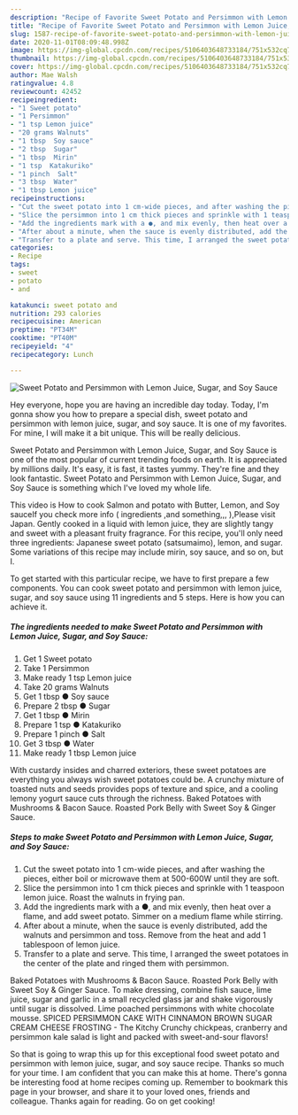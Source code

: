 ```yaml
---
description: "Recipe of Favorite Sweet Potato and Persimmon with Lemon Juice, Sugar, and Soy Sauce"
title: "Recipe of Favorite Sweet Potato and Persimmon with Lemon Juice, Sugar, and Soy Sauce"
slug: 1587-recipe-of-favorite-sweet-potato-and-persimmon-with-lemon-juice-sugar-and-soy-sauce
date: 2020-11-01T08:09:48.998Z
image: https://img-global.cpcdn.com/recipes/5106403648733184/751x532cq70/sweet-potato-and-persimmon-with-lemon-juice-sugar-and-soy-sauce-recipe-main-photo.jpg
thumbnail: https://img-global.cpcdn.com/recipes/5106403648733184/751x532cq70/sweet-potato-and-persimmon-with-lemon-juice-sugar-and-soy-sauce-recipe-main-photo.jpg
cover: https://img-global.cpcdn.com/recipes/5106403648733184/751x532cq70/sweet-potato-and-persimmon-with-lemon-juice-sugar-and-soy-sauce-recipe-main-photo.jpg
author: Mae Walsh
ratingvalue: 4.8
reviewcount: 42452
recipeingredient:
- "1 Sweet potato"
- "1 Persimmon"
- "1 tsp Lemon juice"
- "20 grams Walnuts"
- "1 tbsp  Soy sauce"
- "2 tbsp  Sugar"
- "1 tbsp  Mirin"
- "1 tsp  Katakuriko"
- "1 pinch  Salt"
- "3 tbsp  Water"
- "1 tbsp Lemon juice"
recipeinstructions:
- "Cut the sweet potato into 1 cm-wide pieces, and after washing the pieces, either boil or microwave them at 500-600W until they are soft."
- "Slice the persimmon into 1 cm thick pieces and sprinkle with 1 teaspoon lemon juice. Roast the walnuts in frying pan."
- "Add the ingredients mark with a ●, and mix evenly, then heat over a flame, and add sweet potato. Simmer on a medium flame while stirring."
- "After about a minute, when the sauce is evenly distributed, add the walnuts and persimmon and toss. Remove from the heat and add 1 tablespoon of lemon juice."
- "Transfer to a plate and serve. This time, I arranged the sweet potatoes in the center of the plate and ringed them with persimmon."
categories:
- Recipe
tags:
- sweet
- potato
- and

katakunci: sweet potato and 
nutrition: 293 calories
recipecuisine: American
preptime: "PT34M"
cooktime: "PT40M"
recipeyield: "4"
recipecategory: Lunch

---
```



![Sweet Potato and Persimmon with Lemon Juice, Sugar, and Soy Sauce](https://img-global.cpcdn.com/recipes/5106403648733184/751x532cq70/sweet-potato-and-persimmon-with-lemon-juice-sugar-and-soy-sauce-recipe-main-photo.jpg)

Hey everyone, hope you are having an incredible day today. Today, I'm gonna show you how to prepare a special dish, sweet potato and persimmon with lemon juice, sugar, and soy sauce. It is one of my favorites. For mine, I will make it a bit unique. This will be really delicious.

Sweet Potato and Persimmon with Lemon Juice, Sugar, and Soy Sauce is one of the most popular of current trending foods on earth. It is appreciated by millions daily. It's easy, it is fast, it tastes yummy. They're fine and they look fantastic. Sweet Potato and Persimmon with Lemon Juice, Sugar, and Soy Sauce is something which I've loved my whole life.

This video is How to cook Salmon and potato with Butter, Lemon, and Soy sauceIf you check more info ( ingredients ,and something,,, ),Please visit Japan. Gently cooked in a liquid with lemon juice, they are slightly tangy and sweet with a pleasant fruity fragrance. For this recipe, you&#39;ll only need three ingredients: Japanese sweet potato (satsumaimo), lemon, and sugar. Some variations of this recipe may include mirin, soy sauce, and so on, but I.


To get started with this particular recipe, we have to first prepare a few components. You can cook sweet potato and persimmon with lemon juice, sugar, and soy sauce using 11 ingredients and 5 steps. Here is how you can achieve it.

<!--inarticleads1-->

##### The ingredients needed to make Sweet Potato and Persimmon with Lemon Juice, Sugar, and Soy Sauce:

1. Get 1 Sweet potato
1. Take 1 Persimmon
1. Make ready 1 tsp Lemon juice
1. Take 20 grams Walnuts
1. Get 1 tbsp ● Soy sauce
1. Prepare 2 tbsp ● Sugar
1. Get 1 tbsp ● Mirin
1. Prepare 1 tsp ● Katakuriko
1. Prepare 1 pinch ● Salt
1. Get 3 tbsp ● Water
1. Make ready 1 tbsp Lemon juice


With custardy insides and charred exteriors, these sweet potatoes are everything you always wish sweet potatoes could be. A crunchy mixture of toasted nuts and seeds provides pops of texture and spice, and a cooling lemony yogurt sauce cuts through the richness. Baked Potatoes with Mushrooms &amp; Bacon Sauce. Roasted Pork Belly with Sweet Soy &amp; Ginger Sauce. 

<!--inarticleads2-->

##### Steps to make Sweet Potato and Persimmon with Lemon Juice, Sugar, and Soy Sauce:

1. Cut the sweet potato into 1 cm-wide pieces, and after washing the pieces, either boil or microwave them at 500-600W until they are soft.
1. Slice the persimmon into 1 cm thick pieces and sprinkle with 1 teaspoon lemon juice. Roast the walnuts in frying pan.
1. Add the ingredients mark with a ●, and mix evenly, then heat over a flame, and add sweet potato. Simmer on a medium flame while stirring.
1. After about a minute, when the sauce is evenly distributed, add the walnuts and persimmon and toss. Remove from the heat and add 1 tablespoon of lemon juice.
1. Transfer to a plate and serve. This time, I arranged the sweet potatoes in the center of the plate and ringed them with persimmon.


Baked Potatoes with Mushrooms &amp; Bacon Sauce. Roasted Pork Belly with Sweet Soy &amp; Ginger Sauce. To make dressing, combine fish sauce, lime juice, sugar and garlic in a small recycled glass jar and shake vigorously until sugar is dissolved. Lime poached persimmons with white chocolate mousse. SPICED PERSIMMON CAKE WITH CINNAMON BROWN SUGAR CREAM CHEESE FROSTING - The Kitchy Crunchy chickpeas, cranberry and persimmon kale salad is light and packed with sweet-and-sour flavors! 

So that is going to wrap this up for this exceptional food sweet potato and persimmon with lemon juice, sugar, and soy sauce recipe. Thanks so much for your time. I am confident that you can make this at home. There's gonna be interesting food at home recipes coming up. Remember to bookmark this page in your browser, and share it to your loved ones, friends and colleague. Thanks again for reading. Go on get cooking!
